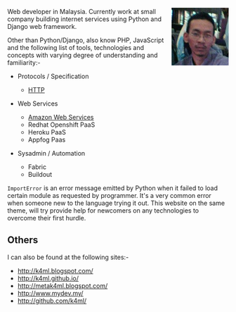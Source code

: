 <!-- 
.. link: 
.. description: 
.. tags: 
.. date: 2013/09/17 22:18:32
.. slug: index
.. title: About me
-->

<img src="images/me-small.jpg" style="float: right; width: 130px; height: 131px;"></img>
Web developer in Malaysia. Currently work at small company building internet 
services using Python and Django web framework.

Other than Python/Django, also know PHP, JavaScript and the following list of tools,
technologies and concepts with varying degree of understanding and familiarity:-

* Protocols / Specification
    * [HTTP](http://www.ietf.org/rfc/rfc2616.txt)

* Web Services
    * [Amazon Web Services](http://aws.amazon.com/)
    * Redhat Openshift PaaS
    * Heroku PaaS
    * Appfog Paas

* Sysadmin / Automation
    * Fabric
    * Buildout

`ImportError` is an error message emitted by Python when it failed to load certain
module as requested by programmer. It's a very common error when someone new to
the language trying it out. This website on the same theme, will try provide help
for newcomers on any technologies to overcome their first hurdle.

## Others
I can also be found at the following sites:-

* http://k4ml.blogspot.com/
* http://k4ml.github.io/
* http://metak4ml.blogspot.com/
* http://www.mydev.my/
* http://github.com/k4ml/
